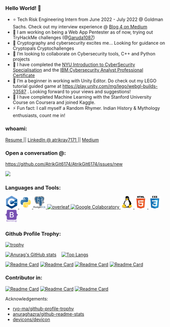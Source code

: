 ### Hello World! 👋

- ⭐ Tech Risk Engineering Intern from June 2022 - July 2022 @ Goldman Sachs. Check out my interview experience @ [Blog 4 on Medium](https://atrikray7171.medium.com/blog-4-goldman-sachs-echp-2022-interview-experience-538c5263f66e)
- 🔭 I am working on being a Web App Pentester as of now, trying out TryHackMe challenges (@[Garuda1087](https://tryhackme.com/p/Garuda1087)) 
- 🔭 Cryptography and cybersecurity excites me... Looking for guidance on Cryptopals Cryptochallenges
- :wave: I’m looking to collaborate on Cybersecurity tools, C++ and Python projects
- 🌱 I have completed the [NYU Introduction to CyberSecurity Specialisation](https://www.coursera.org/specializations/intro-cyber-security) and the [IBM Cybersecurity Analyst Professional Certificate](https://www.coursera.org/professional-certificates/ibm-cybersecurity-analyst)
- 🔭 I’m a beginner in working with Unity Editor. Do check out my LEGO tutorial guided game at https://play.unity.com/mg/lego/webgl-builds-33587 . Looking forward to your views and suggestions!
- 🌱 I have completed Machine Learning with the Stanford University Course on Coursera and joined Kaggle.
- ⚡ Fun fact: I call myself a Random Rhymer. Indian History & Mythology enthusiasts, count me in!

<h3 align="left">whoami: </h3>
  <p align="left">
  <a href="https://drive.google.com/file/d/1GzTfE8umE3WaWqEvlJFDZZIiFzNNJgVq/view?usp=sharing" target="_blank"> Resume </a>
  ||
  <a href="https://www.linkedin.com/in/atrikray7171/" target="_blank"> LinkedIn @ atrikray7171 </a>
  ||
  <a href="https://atrikray7171.medium.com/" target="_blank"> Medium </a>
  </p>

<h3 align="left">Open a conversation @: </h3>
  <p align="left">
  <a href= "https://github.com/AtrikGit6174/AtrikGit6174/issues/new" target="_blank"> https://github.com/AtrikGit6174/AtrikGit6174/issues/new </a>
  </p>

![](https://komarev.com/ghpvc/?username=AtrikGit6174)

<h3 align="left">Languages and Tools:</h3>
<p align="left">
  <a href="https://www.w3schools.com/cpp/" target="_blank"> 
  <img src="https://raw.githubusercontent.com/devicons/devicon/master/icons/cplusplus/cplusplus-original.svg" alt="cplusplus" width="40" height="40"/> 
  </a>
  <a href="https://www.python.org" target="_blank"> 
    <img src="https://raw.githubusercontent.com/devicons/devicon/master/icons/python/python-original.svg" alt="python" width="40" height="40"/> 
  </a>
  <a href="https://www.postgresql.org" target="_blank"> 
    <img src="https://raw.githubusercontent.com/devicons/devicon/master/icons/postgresql/postgresql-original-wordmark.svg" alt="postgresql" width="40" height="40"/> 
  </a>
  <a href="https://www.overleaf.com/" target="_blank"> 
    <img src="https://images.ctfassets.net/nrgyaltdicpt/2nzY91x4CjwwxHdsiCjLN2/ce20e788b3364e7f5d3bf2c0552838aa/ologo_square_colour_green_bg.svg" alt="overleaf" width="40" height="40"/> 
  </a>
  <!--a href="https://www.latex-project.org/" target="_blank"> 
    <img src="https://upload.wikimedia.org/wikipedia/commons/4/45/LaTeX_project_logo_bird.svg" alt="latex" width="40" height="40"/> 
  </a-->
  <a href="https://colab.research.google.com/" target="_blank"> 
    <img src="https://colab.research.google.com/img/colab_favicon_256px.png" alt="Google Colaboratory" width="40" height="40"/> 
  </a>
  <a href="https://www.linux.org/" target="_blank"> 
    <img src="https://raw.githubusercontent.com/devicons/devicon/master/icons/linux/linux-original.svg" alt="linux" width="40" height="40"/> 
  </a>
  <a href="https://www.w3.org/html/" target="_blank"> 
    <img src="https://raw.githubusercontent.com/devicons/devicon/master/icons/html5/html5-original-wordmark.svg" alt="html5" width="40" height="40"/> 
  </a>
  <a href="https://www.w3schools.com/css/" target="_blank"> 
    <img src="https://raw.githubusercontent.com/devicons/devicon/master/icons/css3/css3-original-wordmark.svg" alt="css3" width="40" height="40"/> 
  </a>
  <a href="https://getbootstrap.com" target="_blank"> 
    <img src="https://raw.githubusercontent.com/devicons/devicon/master/icons/bootstrap/bootstrap-plain-wordmark.svg" alt="bootstrap" width="40" height="40"/>
  </a>
</p>

<h3 align="left">Github Profile Trophy:</h3>

[![trophy](https://github-profile-trophy.vercel.app/?username=AtrikGit6174&theme=discord&margin-w=15&margin-h=15&column=9)](https://github.com/ryo-ma/github-profile-trophy)

[![Anurag's GitHub stats](https://github-readme-stats.vercel.app/api?username=AtrikGit6174&show_icons=true&theme=midnight-purple)](https://github.com/anuraghazra/github-readme-stats) &nbsp; &nbsp;[![Top Langs](https://github-readme-stats.vercel.app/api/top-langs/?username=AtrikGit6174&theme=midnight-purple&langs_count=10)](https://github.com/anuraghazra/github-readme-stats)

[![Readme Card](https://github-readme-stats.vercel.app/api/pin/?username=AtrikGit6174&repo=PWD-Generator&show_owner=true&theme=midnight-purple)](https://github.com/AtrikGit6174/PWD-Generator)
[![Readme Card](https://github-readme-stats.vercel.app/api/pin/?username=AtrikGit6174&repo=Diabetes-Tracker&show_owner=true&theme=midnight-purple)](https://github.com/AtrikGit6174/Diabetes-Tracker)
[![Readme Card](https://github-readme-stats.vercel.app/api/pin/?username=AtrikGit6174&repo=Order-Hamburger&show_owner=true&theme=midnight-purple)](https://github.com/AtrikGit6174/Order-Hamburger)
[![Readme Card](https://github-readme-stats.vercel.app/api/pin/?username=AtrikGit6174&repo=AtrikGit6174&show_owner=true&theme=midnight-purple)](https://github.com/AtrikGit6174/AtrikGit6174)


<h3 align="left">Contributor in:</h3>

[![Readme Card](https://github-readme-stats.vercel.app/api/pin/?username=gayathri-ms&repo=guest-room-management&show_owner=true&theme=midnight-purple)](https://github.com/gayathri-ms/guest-room-management)
[![Readme Card](https://github-readme-stats.vercel.app/api/pin/?username=Ayush7614&repo=Daily-Coding-DS-ALGO-Practice&show_owner=true&theme=midnight-purple)](https://github.com/Ayush7614/Daily-Coding-DS-ALGO-Practice)
[![Readme Card](https://github-readme-stats.vercel.app/api/pin/?username=LetsGrowMoreCommunity&repo=DSA-Playyard&show_owner=true&theme=midnight-purple)](https://github.com/LetsGrowMoreCommunity/DSA-Playyard)


Acknowledgements:
- [ryo-ma/github-profile-trophy](https://github.com/ryo-ma/github-profile-trophy)
- [anuraghazra/github-readme-stats](https://github.com/anuraghazra/github-readme-stats)
- [devicons/devicon](https://github.com/devicons/devicon)

<!--
- [rahuldkjain.github.io/gh-profile-readme-generator/](https://rahuldkjain.github.io/gh-profile-readme-generator/)

**AtrikGit6174/AtrikGit6174** is a ✨ _special_ ✨ repository because its `README.md` (this file) appears on your GitHub profile.

Here are some ideas to get you started:

- 🔭 I’m currently working on 
- 🌱 I’m currently learning ...
- 👯 I’m looking to collaborate on ...
- 🤔 I’m looking for help with ...
- 💬 Ask me about ...
- 📫 How to reach me: ...
- 😄 Pronouns: ...
- ⚡ Fun fact: ...


<!--h3 align="left">Connect with me:</h3>
<p align="left" background-color="white">
  <img src="fa-Linkedin.svg" width="50" height="50">
<!--a href="https://www.linkedin.com/in/atrikray7171/" target="blank"><img align="center" src="https://cdn.jsdelivr.net/npm/simple-icons@3.0.1/icons/linkedin.svg" alt="" height="30" width="40" /></a>
</p-->
